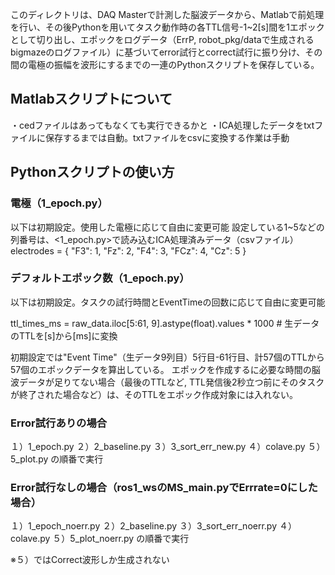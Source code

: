 このディレクトリは、DAQ Masterで計測した脳波データから、Matlabで前処理を行い、その後Pythonを用いてタスク動作時の各TTL信号-1~2[s]間を1エポックとして切り出し、エポックをログデータ（ErrP, robot_pkg/dataで生成されるbigmazeのログファイル）に基づいてerror試行とcorrect試行に振り分け、その間の電極の振幅を波形にするまでの一連のPythonスクリプトを保存している。


## Matlabスクリプトについて
・cedファイルはあってもなくても実行できるかと
・ICA処理したデータをtxtファイルに保存するまでは自動。txtファイルをcsvに変換する作業は手動


## Pythonスクリプトの使い方

### 電極（1_epoch.py）
以下は初期設定。使用した電極に応じて自由に変更可能
設定している1~5などの列番号は、<1_epoch.py>で読み込むICA処理済みデータ（csvファイル）
electrodes = {
    "F3": 1,
    "Fz": 2,
    "F4": 3,
    "FCz": 4,
    "Cz": 5
}

### デフォルトエポック数（1_epoch.py）
以下は初期設定。タスクの試行時間とEventTimeの回数に応じて自由に変更可能

ttl_times_ms = raw_data.iloc[5:61, 9].astype(float).values * 1000  # 生データのTTLを[s]から[ms]に変換

初期設定では"Event Time"（生データ9列目）5行目-61行目、計57個のTTLから57個のエポックデータを算出している。
エポックを作成するに必要な時間の脳波データが足りてない場合（最後のTTLなど, TTL発信後2秒立つ前にそのタスクが終了された場合など）は、そのTTLをエポック作成対象には入れない。


### Error試行ありの場合
１）1_epoch.py
２）2_baseline.py
３）3_sort_err_new.py
４）colave.py
５）5_plot.py
の順番で実行


### Error試行なしの場合（ros1_wsのMS_main.pyでErrrate=0にした場合）
１）1_epoch_noerr.py
２）2_baseline.py
３）3_sort_err_noerr.py
４）colave.py
５）5_plot_noerr.py
の順番で実行

※５）ではCorrect波形しか生成されない

